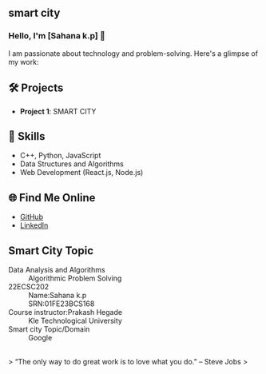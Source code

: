 ## smart city

### Hello, I'm [Sahana k.p] 👋

I am passionate about technology and problem-solving. Here's a glimpse of my work:

## 🛠️ Projects
- **Project 1**: SMART CITY


## 🚀 Skills
- C++, Python, JavaScript
- Data Structures and Algorithms
- Web Development (React.js, Node.js)

## 🌐 Find Me Online
- [GitHub](https://sahanakp930.github.io/sahanakp930/)
- [LinkedIn](https://www.linkedin.com/in/sahana-k-pampapathi-3765b32a9?utm_source=share&utm_campaign=share_via&utm_content=profile&utm_medium=android_app)


## Smart City Topic

<dl>
<dt>Data Analysis and Algorithms</dt>
<dd>Algorithmic Problem Solving</dd>
<dt>22ECSC202</dt>
<dd>Name:Sahana k.p</dd>
<dd>SRN:01FE23BCS168</dd>
<dt>Course instructor:Prakash Hegade</dt>
<dd>Kle Technological University</dd>
<dt>Smart city Topic/Domain</dt>
<dd>Google</dd>
</dl>

<br> 
> “The only way to do great work is to love what you do.” – Steve Jobs
>

